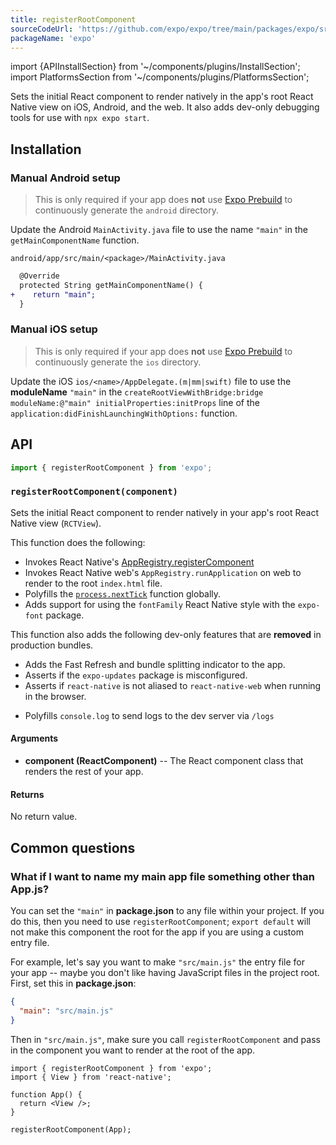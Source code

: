 ```yaml
---
title: registerRootComponent
sourceCodeUrl: 'https://github.com/expo/expo/tree/main/packages/expo/src/launch'
packageName: 'expo'
---
```


import {APIInstallSection} from '~/components/plugins/InstallSection';
import PlatformsSection from '~/components/plugins/PlatformsSection';

Sets the initial React component to render natively in the app's root React Native view on iOS, Android, and the web. It also adds dev-only debugging tools for use with `npx expo start`.

<PlatformsSection android emulator ios simulator web />

## Installation

<APIInstallSection hideBareInstructions />

### Manual Android setup

> This is only required if your app does **not** use [Expo Prebuild](/workflow/prebuild) to continuously generate the `android` directory.

Update the Android `MainActivity.java` file to use the name `"main"` in the `getMainComponentName` function.

`android/app/src/main/<package>/MainActivity.java`

```diff
  @Override
  protected String getMainComponentName() {
+    return "main";
  }
```

### Manual iOS setup

> This is only required if your app does **not** use [Expo Prebuild](/workflow/prebuild) to continuously generate the `ios` directory.

Update the iOS `ios/<name>/AppDelegate.(m|mm|swift)` file to use the **moduleName** `"main"` in the `createRootViewWithBridge:bridge moduleName:@"main" initialProperties:initProps` line of the `application:didFinishLaunchingWithOptions:` function.

## API

```ts
import { registerRootComponent } from 'expo';
```

### `registerRootComponent(component)`

Sets the initial React component to render natively in your app's root React Native view (`RCTView`).

This function does the following:

- Invokes React Native's [AppRegistry.registerComponent](https://reactnative.dev/docs/appregistry.html)
- Invokes React Native web's `AppRegistry.runApplication` on web to render to the root `index.html` file.
- Polyfills the [`process.nextTick`](https://nodejs.org/en/docs/guides/event-loop-timers-and-nexttick/#process-nexttick) function globally.
- Adds support for using the `fontFamily` React Native style with the `expo-font` package.

This function also adds the following dev-only features that are **removed** in production bundles.

- Adds the Fast Refresh and bundle splitting indicator to the app.
- Asserts if the `expo-updates` package is misconfigured.
- Asserts if `react-native` is not aliased to `react-native-web` when running in the browser.
<!-- TODO: Remove this after https://github.com/expo/expo/pull/18596 -->
- Polyfills `console.log` to send logs to the dev server via `/logs`

#### Arguments

- **component (ReactComponent)** -- The React component class that renders the rest of your app.

#### Returns

No return value.

## Common questions

### What if I want to name my main app file something other than App.js?

<!-- NOTE: This is only accurate if we land https://github.com/expo/expo/pull/18381 -->

You can set the `"main"` in **package.json** to any file within your
project. If you do this, then you need to use `registerRootComponent`;
`export default` will not make this component the root for the app
if you are using a custom entry file.

For example, let's say you want to make `"src/main.js"` the entry file
for your app -- maybe you don't like having JavaScript files in the
project root. First, set this in **package.json**:

```json
{
  "main": "src/main.js"
}
```

Then in `"src/main.js"`, make sure you call `registerRootComponent` and
pass in the component you want to render at the root of the app.

```tsx
import { registerRootComponent } from 'expo';
import { View } from 'react-native';

function App() {
  return <View />;
}

registerRootComponent(App);
```
